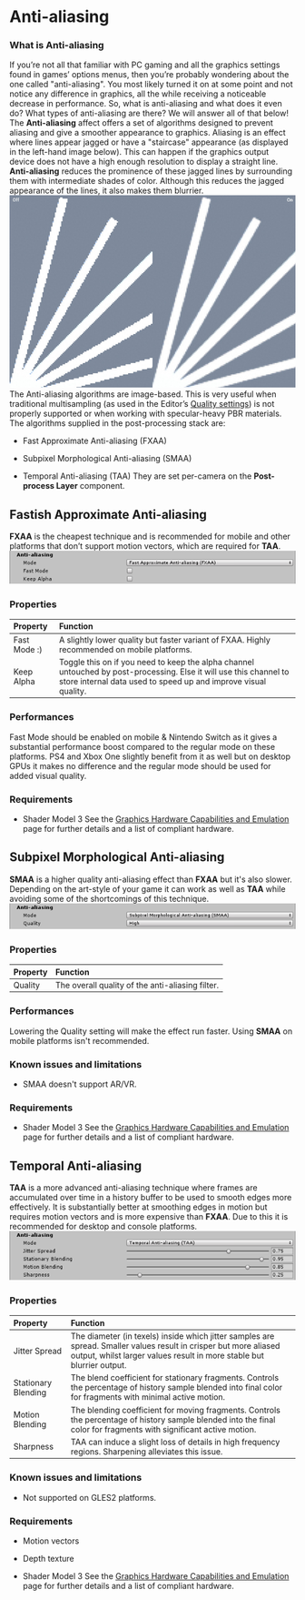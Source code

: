  
# Anti-aliasing 
### What is Anti-aliasing 
 If you’re not all that familiar with PC gaming and all the graphics settings found in games’ options menus, then you’re probably wondering about the one called "anti-aliasing". You most likely turned it on at some point and not notice any difference in graphics, all the while receiving a noticeable decrease in performance. So, what is anti-aliasing and what does it even do? What types of anti-aliasing are there? We will answer all of that below! 
 The **Anti-aliasing** affect offers a set of algorithms designed to prevent aliasing and give a smoother appearance to graphics. Aliasing is an effect where lines appear jagged or have a "staircase" appearance (as displayed in the left-hand image below). This can happen if the graphics output device does not have a high enough resolution to display a straight line. **Anti-aliasing** reduces the prominence of these jagged lines by surrounding them with intermediate shades of color. Although this reduces the jagged appearance of the lines, it also makes them blurrier. ![](Images/screenshot-antialiasing_5c46f1e9b5df3b0ec8275c6a.png) The Anti-aliasing algorithms are image-based. This is very useful when traditional multisampling (as used in the Editor’s [Quality settings](https://docs.unity3d.com/Manual/class-QualitySettings.html)) is not properly supported or when working with specular-heavy PBR materials. The algorithms supplied in the post-processing stack are: 

*  Fast Approximate Anti-aliasing (FXAA) 

*  Subpixel Morphological Anti-aliasing (SMAA) 

*  Temporal Anti-aliasing (TAA) They are set per-camera on the **Post-process Layer** component. 
## Fastish Approximate Anti-aliasing 
 **FXAA** is the cheapest technique and is recommended for mobile and other platforms that don’t support motion vectors, which are required for **TAA**. ![](Images/aa-1_5c46f1e9b5df3b0ec8275c6d.png) 
### Properties 
|   Property|   Function    |
|:---|:---| 
|   Fast Mode :)|   A slightly lower quality but faster variant of FXAA. Highly recommended on mobile platforms. |
|   Keep Alpha|   Toggle this on if you need to keep the alpha channel untouched by post-processing. Else it will use this channel to store internal data used to speed up and improve visual quality. |

 
### Performances 
 Fast Mode should be enabled on mobile & Nintendo Switch as it gives a substantial performance boost compared to the regular mode on these platforms. PS4 and Xbox One slightly benefit from it as well but on desktop GPUs it makes no difference and the regular mode should be used for added visual quality. 
### Requirements 

*  Shader Model 3 See the [Graphics Hardware Capabilities and Emulation](https://docs.unity3d.com/Manual/GraphicsEmulation.html) page for further details and a list of compliant hardware. 
## Subpixel Morphological Anti-aliasing 
 **SMAA** is a higher quality anti-aliasing effect than **FXAA** but it's also slower. Depending on the art-style of your game it can work as well as **TAA** while avoiding some of the shortcomings of this technique. ![](Images/aa-2_5c46f1e9b5df3b0ec8275c70.png) 
### Properties 
|   Property|   Function    |
|:---|:---| 
|   Quality|   The overall quality of the anti-aliasing filter. |

 
### Performances 
 Lowering the Quality setting will make the effect run faster. Using **SMAA** on mobile platforms isn't recommended. 
### Known issues and limitations 

*  SMAA doesn't support AR/VR. 
### Requirements 

*  Shader Model 3 See the [Graphics Hardware Capabilities and Emulation](https://docs.unity3d.com/Manual/GraphicsEmulation.html) page for further details and a list of compliant hardware. 
## Temporal Anti-aliasing 
 **TAA** is a more advanced anti-aliasing technique where frames are accumulated over time in a history buffer to be used to smooth edges more effectively. It is substantially better at smoothing edges in motion but requires motion vectors and is more expensive than **FXAA**. Due to this it is recommended for desktop and console platforms. ![](Images/aa-3_5c46f1e9b5df3b0ec8275c72.png) 
### Properties 
|   Property|   Function    |
|:---|:---| 
|   Jitter Spread|   The diameter (in texels) inside which jitter samples are spread. Smaller values result in crisper but more aliased output, whilst larger values result in more stable but blurrier output. |
|   Stationary Blending|   The blend coefficient for stationary fragments. Controls the percentage of history sample blended into final color for fragments with minimal active motion. |
|   Motion Blending|   The blending coefficient for moving fragments. Controls the percentage of history sample blended into the final color for fragments with significant active motion. |
|   Sharpness|   TAA can induce a slight loss of details in high frequency regions. Sharpening alleviates this issue. |

 
### Known issues and limitations 

*  Not supported on GLES2 platforms. 
### Requirements 

*  Motion vectors 

*  Depth texture 

*  Shader Model 3 See the [Graphics Hardware Capabilities and Emulation](https://docs.unity3d.com/Manual/GraphicsEmulation.html) page for further details and a list of compliant hardware.